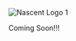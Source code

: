 ![Nascent Logo 1](https://user-images.githubusercontent.com/102392189/160262377-3ede611d-c7db-49ac-bea7-1793f78d49ef.png)

Coming Soon!!!
